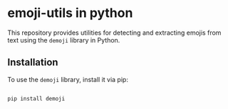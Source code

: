 # emoji-utils in python

This repository provides utilities for detecting and extracting emojis from text using the `demoji` library in Python.

## Installation

To use the `demoji` library, install it via pip:

```bash

pip install demoji


